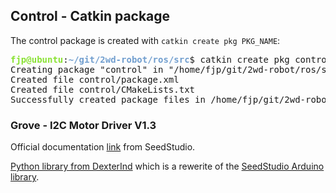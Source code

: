 ## Control - Catkin package

The control package is created with `catkin create pkg PKG_NAME`:

<pre><font color="#8AE234"><b>fjp@ubuntu</b></font>:<font color="#729FCF"><b>~/git/2wd-robot/ros/src</b></font>$ catkin create pkg control
Creating package &quot;control&quot; in &quot;/home/fjp/git/2wd-robot/ros/src&quot;...
Created file control/package.xml
Created file control/CMakeLists.txt
Successfully created package files in /home/fjp/git/2wd-robot/ros/src/control.</pre>

### Grove - I2C Motor Driver V1.3

Official documentation [link](http://wiki.seeedstudio.com/Grove-I2C_Motor_Driver_V1.3/) from SeedStudio.

[Python library from DexterInd](https://github.com/DexterInd/GrovePi/blob/master/Software/Python/grove_i2c_motor_driver) 
which is a rewerite of the [SeedStudio Arduino library](https://github.com/Seeed-Studio/Grove_I2C_Motor_Driver_v1_3/blob/master).
